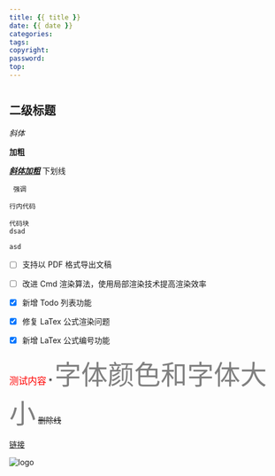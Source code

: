 ```yaml
---
title: {{ title }}
date: {{ date }}
categories:
tags: 
copyright: 
password:  
top: 
---
```

# 
## 二级标题 

*斜体*

**加粗**

<u>***斜体加粗***</u>  下划线

<code> 强调 </code>

`行内代码`

```
代码块
dsad 

asd 
```

- [ ] 支持以 PDF 格式导出文稿
- [ ] 改进 Cmd 渲染算法，使用局部渲染技术提高渲染效率
- [x] 新增 Todo 列表功能
- [x] 修复 LaTex 公式渲染问题
- [x] 新增 LaTex 公式编号功能


<font color="red"><big>测试内容</big></font>
\*
<font color=gray size=72 face="微软雅黑"> 字体颜色和字体大小</font>
~~删除线~~

[链接](http://zhuzhuyule.xyz)

![logo](图片测试！/test.jpg)